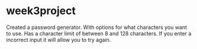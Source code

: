 # week3project

Created a password generator. With options for what characters you want to use.
Has a character limit of between 8 and 128 characters.
If you enter a incorrect input it will allow you to try again.
